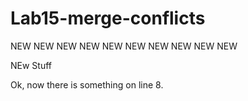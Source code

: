 # Lab15-merge-conflicts

NEW NEW NEW NEW NEW NEW NEW NEW NEW NEW

NEw Stuff


Ok, now there is something on line 8.